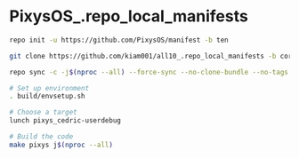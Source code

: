 # PixysOS_.repo_local_manifests

```bash
repo init -u https://github.com/PixysOS/manifest -b ten
```
```bash
git clone https://github.com/kiam001/all10_.repo_local_manifests -b corvus .repo/local_manifests
```
```bash
repo sync -c -j$(nproc --all) --force-sync --no-clone-bundle --no-tags
```

```bash
# Set up environment
. build/envsetup.sh

# Choose a target
lunch pixys_cedric-userdebug

# Build the code
make pixys j$(nproc --all)
```
